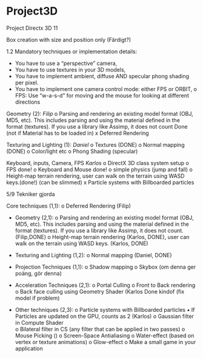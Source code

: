 # Project3D
Project Directx 3D 11

Box creation with size and position only (Färdigt?)

1.2 
Mandatory techniques or implementation details: 
- You have to use a “perspective” camera, 
- You have to use textures in your 3D models, 
- You have to implement ambient, diffuse AND specular phong shading per pixel. 
- You have to implement one camera control mode: either FPS or ORBIT, 
  o FPS: Use “w-a-s-d” for moving and the mouse for looking at different directions 
  
  
Geometry (2):
    _Filip_
    o Parsing and rendering an existing model format (OBJ, MD5, etc). This includes parsing and using the material defined in the           
    format (textures). If you use a library like Assimp, it does not count Done (not if Material has to be loaded in)
    x Deferred Rendering
 
   
 
  
Texturing and Lighting (1): 
    _Daniel_
  o Textures (DONE)
  o Normal mapping (DONE)
  o Color/light etc
  o Phong Shading (specular)

Keyboard, inputs, Camera, FPS
  _Karlos_
  o DirectX 3D class system setup
  o FPS done! 
  o Keyboard and Mouse done!
  o simple physics (jump and fall)
  o Height-map terrain rendering, user can walk on the terrain using WASD keys.(done!) (can be slimmed)
  x Particle systems with Billboarded particles
  
  
  5/9 Tekniker gjorda 

Core techniques (1,1): 
  o Deferred Rendering (Filip)

- Geometry (2,1): 
  o Parsing and rendering an existing model format (OBJ, MD5, etc). This includes parsing and using the material defined in the           format (textures). If you use a library like Assimp, it does not count. (Filip,DONE)
  o Height-map terrain rendering (Karlos, DONE), user can walk on the terrain using WASD keys. (Karlos, DONE)

- Texturing and Lighting (1,2): 
  o Normal mapping (Daniel, DONE) 

- Projection Techniques (1,1): 
  o Shadow mapping 
  o Skybox (om denna ger poäng, gör denna)



- Acceleration Techniques (2,1): 
  o Portal Culling 
  o Front to Back rendering 
  o Back face culling using Geometry Shader (Karlos Done kindof (fix model if problem)
 
- Other techniques (2,3):
  o Particle systems with Billboarded particles ▪ If Particles are updated on the GPU, counts as 2 (Karlos)
  o Gaussian filter in Compute Shader  
  o Bilateral filter in CS (any filter that can be applied in two passes) 
  o Mouse Picking () 
  o Screen-Space Antialiasing 
  o Water-effect (based on vertex or texture animations) 
  o Glow-effect 
  o Make a small game in your application

